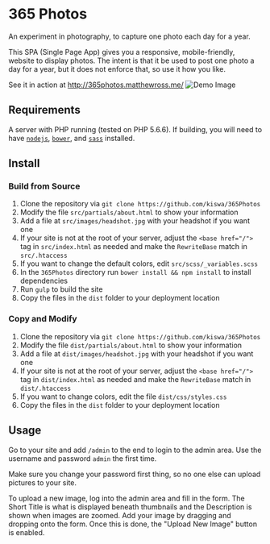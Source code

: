 # 365 Photos

An experiment in photography, to capture one photo each day for a year.

This SPA (Single Page App) gives you a responsive, mobile-friendly, website to display photos. The intent is that it be used to post one photo a day for a year, but it does not enforce that, so use it how you like.

See it in action at http://365photos.matthewross.me/
![Demo Image](http://matthewross.me/images/365.png)

## Requirements

A server with PHP running (tested on PHP 5.6.6). If building, you will need to have [`nodejs`](https://nodejs.org/), [`bower`](http://bower.io/), and [`sass`](http://sass-lang.com/install) installed.

## Install

### Build from Source

 1. Clone the repository via `git clone https://github.com/kiswa/365Photos`
   1. Modify the file `src/partials/about.html` to show your information
   2. Add a file at `src/images/headshot.jpg` with your headshot if you want one
   3. If your site is not at the root of your server, adjust the `<base href="/">` tag in `src/index.html` as needed and make the `RewriteBase` match in `src/.htaccess`
   4. If you want to change the default colors, edit `src/scss/_variables.scss`
 2. In the `365Photos` directory run `bower install && npm install` to install dependencies
 3. Run `gulp` to build the site
 4. Copy the files in the `dist` folder to your deployment location

### Copy and Modify

 1. Clone the repository via `git clone https://github.com/kiswa/365Photos`
   1. Modify the file `dist/partials/about.html` to show your information
   2. Add a file at `dist/images/headshot.jpg` with your headshot if you want one
   3. If your site is not at the root of your server, adjust the `<base href="/">` tag in `dist/index.html` as needed and make the `RewriteBase` match in `dist/.htaccess`
   4. If you want to change colors, edit the file `dist/css/styles.css`
 2. Copy the files in the `dist` folder to your deployment location

## Usage

Go to your site and add `/admin` to the end to login to the admin area. Use the username and password `admin` the first time.

Make sure you change your password first thing, so no one else can upload pictures to your site.

To upload a new image, log into the admin area and fill in the form. The Short Title is what is displayed beneath thumbnails and the Description is shown when images are zoomed. Add your image by dragging and dropping onto the form. Once this is done, the "Upload New Image" button is enabled.
